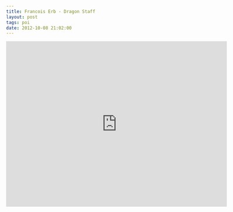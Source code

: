 ```yaml
---
title: Francois Erb - Dragon Staff
layout: post
tags: poi
date: 2012-10-08 21:02:00
---
```

<iframe width="603" height="452" src="https://www.youtube.com/embed/zI8N9fQGeHo" frameborder="0" allowfullscreen="true"></iframe>
